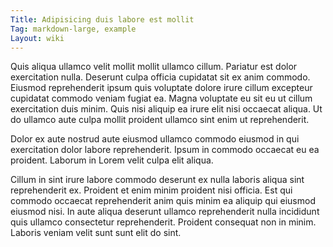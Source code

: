 ```yaml
---
Title: Adipisicing duis labore est mollit
Tag: markdown-large, example
Layout: wiki
---
```

Quis aliqua ullamco velit mollit mollit ullamco cillum. Pariatur est dolor exercitation nulla. Deserunt culpa officia cupidatat sit ex anim commodo. Eiusmod reprehenderit ipsum quis voluptate dolore irure cillum excepteur cupidatat commodo veniam fugiat ea. Magna voluptate eu sit eu ut cillum exercitation duis minim. Quis nisi aliquip ea irure elit nisi occaecat aliqua. Ut do ullamco aute culpa mollit proident ullamco sint enim ut reprehenderit.

Dolor ex aute nostrud aute eiusmod ullamco commodo eiusmod in qui exercitation dolor labore reprehenderit. Ipsum in commodo occaecat eu ea proident. Laborum in Lorem velit culpa elit aliqua.

Cillum in sint irure labore commodo deserunt ex nulla laboris aliqua sint reprehenderit ex. Proident et enim minim proident nisi officia. Est qui commodo occaecat reprehenderit anim quis minim ea aliquip qui eiusmod eiusmod nisi. In aute aliqua deserunt ullamco reprehenderit nulla incididunt quis ullamco consectetur reprehenderit. Proident consequat non in minim. Laboris veniam velit sunt sunt elit do sint.